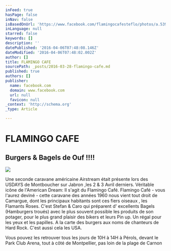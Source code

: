 ```yaml
---
inFeed: true
hasPage: false
inNav: false
isBasedOnUrl: 'https://www.facebook.com/flamingocafesteflo/photos/a.539344789459483.1073741828.533706006690028/839814052745887/?type=3&theater'
inLanguage: null
starred: false
keywords: []
description: ''
datePublished: '2016-04-06T07:48:08.146Z'
dateModified: '2016-04-06T07:48:02.002Z'
author: []
title: FLAMINGO CAFE
sourcePath: _posts/2016-03-28-flamingo-cafe.md
published: true
authors: []
publisher:
  name: facebook.com
  domain: www.facebook.com
  url: null
  favicon: null
_context: 'http://schema.org'
_type: Article

---
```

# FLAMINGO CAFE

## Burgers & Bagels de Ouf !!!!
![](https://s3-us-west-2.amazonaws.com/the-grid-img/p/805c6c06865a7f59571ac9c176d51c8e4b84875b.jpg)

Une seconde caravane américaine Airstream était présente lors des USDAYS de Montboucher sur Jabron ,les 2 & 3 Avril derniers. Véritable icône de l'American Dream: Il s'agit du Flamingo Café. Flamingo Café - vous l'aurez deviné - cette caravane des années 1960 nous vient tout droit de Camargue, dont les principaux habitants sont ces fiers oiseaux , les Flamants Roses. C'est Stefan & Caro qui préparent d' excellents Bagels (Hamburgers troués) avec le plus souvent possible les produits de son potager, pour le plus grand plaisir des bikers et leurs Pin up. Un régal pour les yeux et les papilles. A la carte des burgers aux noms de chanteurs de Hard Rock. C'est aussi cela les USA. 

Vous pouvez les retrouver tous les jours de 10H à 14H à Pérols, devant le Park Club Arena, tout à côté de Montpellier, pas loin de la plage de Carnon